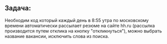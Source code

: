 ## Задача:

Необходим код который каждый день в 8:55 утра по московскому времени автоматически рассылает резюме на сайте hh.ru (рассылка производится путем отклика на кнопку "откликнуться"), можно выбрать название вакансии, исключить слова из поиска.
